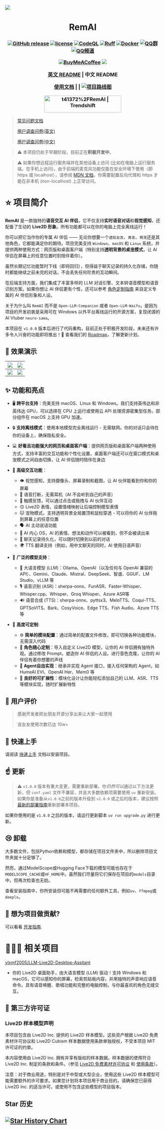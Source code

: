 
![](./assets/banner.cn.jpg)

<h1 align="center">RemAI</h1>
<h3 align="center">

[![GitHub release](https://img.shields.io/github/v/release/t41372/RemAI)](https://github.com/t41372/RemAI/releases)
[![license](https://img.shields.io/github/license/t41372/RemAI)](https://github.com/t41372/RemAI/blob/master/LICENSE)
[![CodeQL](https://github.com/RemAI/RemAI/actions/workflows/codeql.yml/badge.svg)](https://github.com/RemAI/RemAI/actions/workflows/codeql.yml)
[![Ruff](https://github.com/RemAI/RemAI/actions/workflows/ruff.yml/badge.svg)](https://github.com/RemAI/RemAI/actions/workflows/ruff.yml)
[![Docker](https://img.shields.io/badge/t41372%2FOpen--LLM--VTuber-%25230db7ed.svg?logo=docker&logoColor=blue&labelColor=white&color=blue)](https://hub.docker.com/r/t41372/RemAI) 
[![QQ群](https://img.shields.io/badge/QQ群-792615362-white?style=flat&logo=qq&logoColor=white)](https://qm.qq.com/q/ngvNUQpuKI)
[![QQ频道](https://img.shields.io/badge/QQ频道(开发)-pd93364606-white?style=flat&logo=qq&logoColor=white)](https://pd.qq.com/s/tt54r3bu)

[![BuyMeACoffee](https://img.shields.io/badge/Buy%20Me%20a%20Coffee-ffdd00?style=for-the-badge&logo=buy-me-a-coffee&logoColor=black)](https://www.buymeacoffee.com/yi.ting)
[![](https://dcbadge.limes.pink/api/server/3UDA8YFDXx)](https://discord.gg/3UDA8YFDXx)

[英文 README](https://github.com/t41372/RemAI/blob/main/README.md) | 中文 README

[使用文档](https://RemAI.github.io/docs/quick-start) | | [![项目路线图](https://img.shields.io/badge/项目路线图-GitHub_Project-yellow)](https://github.com/orgs/RemAI/projects/2)

<a href="https://trendshift.io/repositories/12358" target="_blank"><img src="https://trendshift.io/api/badge/repositories/12358" alt="t41372%2FRemAI | Trendshift" style="width: 250px; height: 55px;" width="250" height="55"/></a>

</h3>

> [常见问题文档](https://docs.qq.com/pdf/DTFZGQXdTUXhIYWRq)
>
> [用户调查问卷(英文)](https://forms.gle/w6Y6PiHTZr1nzbtWA)
>
> [用户调查问卷(中文)](https://wj.qq.com/s2/16150415/f50a/)



> :warning: 本项目仍处于早期阶段，目前正在**积极开发中**。

> :warning: 如果你想远程运行服务端并在其他设备上访问 (比如在电脑上运行服务端，在手机上访问)，由于前端的麦克风功能仅能在安全环境下使用（即 https 或 localhost），请参阅 [MDN 文档](https://developer.mozilla.org/en-US/docs/Web/API/MediaDevices/getUserMedia)，你需要配置反向代理和 https 才能在非本机 (non-localhost) 上正常访问。



# ⭐️ 项目简介


**RemAI** 是一款独特的**语音交互 AI 伴侣**，它不仅支持**实时语音对话**和**视觉感知**，还配备了生动的 **Live2D 形象**。所有功能都可以在你的电脑上完全离线运行！

你可以把它当作你的专属 AI 伴侣 —— 无论你想要一个`虚拟女友`、`男友`、`萌宠`还是其他角色，它都能满足你的期待。项目完美支持 `Windows`、`macOS` 和 `Linux` 系统，并提供两种使用方式：网页版和桌面客户端（特别支持**透明背景的桌宠模式**，让 AI 伴侣在屏幕上的任意位置时刻陪伴着你）。

虽然长期记忆功能暂时下线（即将回归），但得益于聊天记录的持久化存储，你随时都能继续之前未完的对话，不会丢失任何珍贵的互动瞬间。

在后端支持方面，我们集成了丰富多样的 LLM 对话引擎、文本转语音模型和语音识别方案。如果你想让 AI 伴侣更有个性，还可以参考 [角色定制指南](https://RemAI.github.io/docs/user-guide/live2d) 来自定义专属的 AI 伴侣形象和人设。

关于为什么叫 `RemAI` 而不是 `Open-LLM-Companion` 或者 `Open-LLM-Waifu`，是因为项目的开发初衷是采用可在 Windows 以外平台离线运行的开源方案，复现闭源的 AI Vtuber `neuro-sama`。

本项目在 `v1.0.0` 版本后进行了代码重构，目前正处于积极开发阶段，未来还有许多令人兴奋的功能即将推出！🚀 查看我们的 [Roadmap](https://github.com/users/t41372/projects/1/views/5)，了解更新计划。


## 👀 效果演示

| ![](assets/i1.jpg) | ![](assets/i2.jpg) |
|:---:|:---:|
| ![](assets/i3.jpg) | ![](assets/i4.jpg) |


## ✨ 功能和亮点

- 🖥️ **跨平台支持**：完美支持 macOS、Linux 和 Windows。我们支持英伟达和非英伟达 GPU，可以选择在 CPU 上运行或使用云 API 处理资源密集型任务。部分组件在 macOS 上支持 GPU 加速。

- 🔒 **支持离线模式**：使用本地模型完全离线运行 - 无需联网。你的对话只会待在你的设备上，确保隐私安全。

- 💻 **好看且功能强大的网页和桌面客户端**：提供网页版和桌面客户端两种使用方式，支持丰富的交互功能和个性化设置，桌面客户端还可以在窗口模式和桌宠模式之间自由切换，让 AI 伴侣随时陪伴在身边

- 🎯 **高级交互功能**：
  - 👁️ 视觉感知，支持摄像头、屏幕录制和截图，让 AI 伙伴能看到你和你的屏幕
  - 🎤 语音打断，无需耳机（AI 不会听到自己的声音）
  - 🫱 触摸反馈，可以通过点击或拖拽与 AI 伙伴互动
  - 😊 Live2D 表情，设置情绪映射让后端控制模型表情
  - 🐱 宠物模式，支持透明背景全局置顶和鼠标穿透 - 可以将你的 AI 伙伴拖到屏幕上的任意位置
  - 🗣️ AI 主动说话功能
  - 💭 AI 内心 OS，AI 的表情、想法和动作可以被看到，但不会被读出来
  - 💾 聊天记录持久化，可以随时切换到以前的对话
  - 🌍 TTS 翻译支持（例如，用中文聊天的同时，AI 使用日语声音）

- 🧠 **广泛的模型支持**：
  - 🤖 大语言模型 (LLM)：Ollama、OpenAI（以及任何与 OpenAI 兼容的 API）、Gemini、Claude、Mistral、DeepSeek、智谱、GGUF、LM Studio、vLLM 等
  - 🎙️ 语音识别 (ASR)：sherpa-onnx、FunASR、Faster-Whisper、Whisper.cpp、Whisper、Groq Whisper、Azure ASR等
  - 🔊 语音合成 (TTS)：sherpa-onnx、pyttsx3、MeloTTS、Coqui-TTS、GPTSoVITS、Bark、CosyVoice、Edge TTS、Fish Audio、Azure TTS等

- 🔧 **高度可定制**:
  - ⚙️ **简单的模块配置**：通过简单的配置文件修改，即可切换各种功能模块，无需深入代码
  - 🎨 **角色随心定制**：导入自定义 Live2D 模型，让你的 AI 伴侣拥有独特外观。通过修改 Prompt，塑造你 AI 伴侣的人设。进行音色克隆，让你的 AI 伴侣有着你想要的声线
  - 🧩 **Agent自由实现**：继承并实现 Agent 接口，接入任何架构的 Agent，如 HumeAI EVI、OpenAI Her、Mem0 等
  - 🔌 **良好的可扩展性**：模块化设计让你能轻松添加自己的 LLM、ASR、TTS 等模块实现，随时扩展新特性


## 👥 用户评价
> 感谢开发者把女朋友开源分享出来让大家一起使用
> 
> 该女友使用次数已达 10w+

## 🚀 快速上手

请阅读 [快速上手](https://RemAI.github.io/docs/quick-start) 文档以安装项目。



## ☝ 更新
> :warning: `v1.0.0` 版本有重大变更，需要重新部署。你*仍然可以*通过以下方法更新，但 `conf.yaml` 文件不兼容，并且大多数依赖项需要使用 `uv` 重新安装。如果你是准备从`v1.0.0`之前的版本升级到 `v1.0.0` 或之后的版本，建议按照[最新的部署指南](https://RemAI.github.io/docs/quick-start)重新部署本项目。

如果你使用的是 `v1.0.0` 之后的版本，请运行更新脚本 `uv run upgrade.py` 进行更新。

## 😢 卸载
大多数文件，包括Python依赖和模型，都存储在项目文件夹中，所以删除项目文件夹就十分足够了。

然而，通过ModelScope或Hugging Face下载的模型可能也存在于`MODELSCOPE_CACHE`或`HF_HOME`中。虽然我们尽量将它们保存在项目的`models`目录中，但再次检查也无妨。

查看安装指南中，你所安装但可能不再需要的任何额外工具，例如`uv`、`ffmpeg`或`deeplx`。

## 🤗 想为项目做贡献?
可以看看 [开发指南](https://docs.llmvtuber.com/docs/development-guide/overview).

# 🎉🎉🎉 相关项目

[ylxmf2005/LLM-Live2D-Desktop-Assitant](https://github.com/ylxmf2005/LLM-Live2D-Desktop-Assitant)
- 你的 Live2D 桌面助手，由大语言模型 (LLM) 驱动！支持 Windows 和 macOS，它可以感知你的屏幕，检索剪贴板内容，并用独特的声音响应语音命令。具有语音唤醒、歌唱功能和完整的电脑控制，与你最喜欢的角色无缝交互。


## 📜 第三方许可证

### Live2D 样本模型声明

本项目包含由 Live2D Inc. 提供的 Live2D 样本模型。这些资产根据 Live2D 免费素材许可协议和 Live2D Cubism 样本数据使用条款单独授权，不受本项目 MIT 许可证的约束。

本内容使用由 Live2D Inc. 拥有并享有版权的样本数据。样本数据的使用符合 Live2D Inc. 制定的条款和条件。（参见 [Live2D 免费素材许可协议](https://www.live2d.jp/en/terms/live2d-free-material-license-agreement/) 和 [使用条款](https://www.live2d.com/eula/live2d-sample-model-terms_en.html)）。

注意：对于商业用途，特别是对于中型或大型企业，使用这些 Live2D 样本模型可能需要额外的许可要求。如果您计划将本项目用于商业目的，请确保您已获得 Live2D Inc. 的适当许可，或使用不包含这些模型的项目版本。


## Star 历史

[![Star History Chart](https://api.star-history.com/svg?repos=t41372/RemAI&type=Date)](https://star-history.com/#t41372/RemAI&Date)
---
